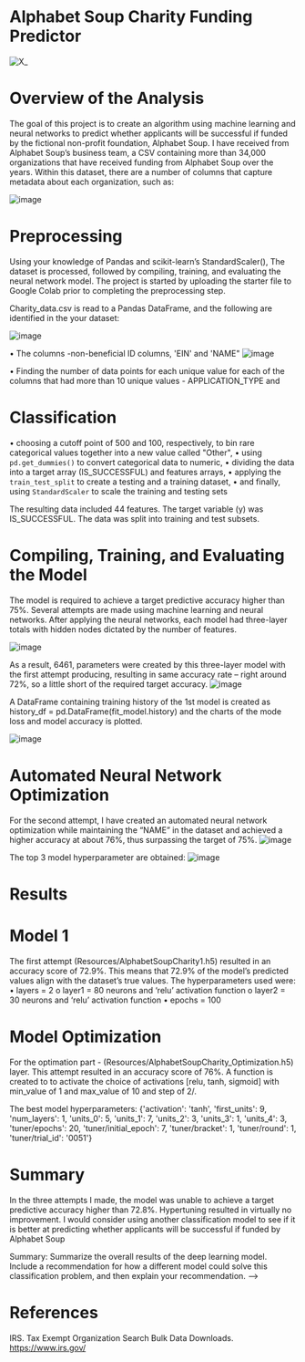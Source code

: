 Alphabet Soup Charity Funding Predictor 
=======================================
![X_](https://user-images.githubusercontent.com/80664491/229380083-6989d0d6-4682-4d9c-8872-9bb7ed953c87.jpg)

Overview of the Analysis
========================
The goal of this project is to create an algorithm using machine learning and neural networks to predict whether applicants will be successful if funded by the fictional non-profit foundation, Alphabet Soup. I have received from Alphabet Soup’s business team, a CSV containing more than 34,000 organizations that have received funding from Alphabet Soup over the years. Within this dataset, there are a number of columns that capture metadata about each organization, such as:

![image](https://user-images.githubusercontent.com/80664491/229381235-1d7fc342-e730-4b5c-bdb4-9468e4d6a6ec.png)

Preprocessing
=============
Using your knowledge of Pandas and scikit-learn’s StandardScaler(), The dataset is processed, followed by compiling, training, and evaluating the neural network model.
The project is started by uploading the starter file to Google Colab prior to completing the preprocessing step.

Charity_data.csv is read to a Pandas DataFrame, and the following are identified in the your dataset:

![image](https://user-images.githubusercontent.com/80664491/229668086-bf57dca8-0e05-42fa-8c71-6ef2c9f5460d.png)

• The columns -non-beneficial ID columns, 'EIN' and 'NAME"
![image](https://user-images.githubusercontent.com/80664491/229668812-05d88ad4-2729-435f-9893-2f575792c605.png)

• Finding the number of data points for each unique value for each of the columns that had more than 10 unique values - APPLICATION_TYPE and 

Classification
==============
• choosing a cutoff point of 500 and 100, respectively, to bin rare categorical values together into a new value called "Other",
• using `pd.get_dummies()` to convert categorical data to numeric,
• dividing the data into a target array (IS_SUCCESSFUL) and features arrays,
• applying the `train_test_split` to create a testing and a training dataset,
• and finally, using `StandardScaler` to scale the training and testing sets

The resulting data included 44 features. The target variable (y) was IS_SUCCESSFUL. The data was split into training and test subsets.

Compiling, Training, and Evaluating the Model
============================================
The model is required to achieve a target predictive accuracy higher than 75%. Several attempts are made using machine learning and neural networks. After applying the neural networks, each model had three-layer totals with hidden nodes dictated by the number of features.

![image](https://user-images.githubusercontent.com/80664491/229672139-86e28c17-2baa-417d-8782-3b34f41ab7f4.png)


As a result, 6461, parameters were created by this three-layer model with the first attempt producing, resulting in same accuracy rate – right around 72%, so a little short of the required target accuracy.
![image](https://user-images.githubusercontent.com/80664491/229672670-bfcbc3d7-550a-4618-9255-ea1d165ebac3.png)

A DataFrame containing training history of the 1st model is created as history_df = pd.DataFrame(fit_model.history) and the charts of the mode loss and model accuracy is plotted.

![image](https://user-images.githubusercontent.com/80664491/229673523-b7504e66-888d-4d9c-8540-f741cb908297.png)


Automated Neural Network Optimization
=======================================
For the second attempt, I have created an automated neural network optimization while maintaining the “NAME” in the dataset and achieved a higher accuracy at about 76%, thus surpassing the target of 75%. 
![image](https://user-images.githubusercontent.com/80664491/229673142-fd676757-8f74-4a9c-9a34-89864822727d.png)

The top 3 model hyperparameter are obtained:
![image](https://user-images.githubusercontent.com/80664491/229673320-685c4317-ab91-44a3-8154-c99ca82c6c66.png)


Results
=======

Model 1
========
The first attempt (Resources/AlphabetSoupCharity1.h5) resulted in an accuracy score of 72.9%. This means that 72.9% of the model’s predicted values align with the dataset’s true values.
The hyperparameters used were:
• layers = 2
o layer1 = 80 neurons and ‘relu’ activation function
o layer2 = 30 neurons and ‘relu’ activation function
• epochs = 100

Model Optimization
===================
For the optimation part - (Resources/AlphabetSoupCharity_Optimization.h5) layer. This attempt resulted in an accuracy score of 76%. A function is created to to activate the choice of activations [relu, tanh, sigmoid] with min_value of 1 and max_value of 10 and step of 2/.

The best model hyperparameters:
{'activation': 'tanh',
 'first_units': 9,
 'num_layers': 1,
 'units_0': 5,
 'units_1': 7,
 'units_2': 3,
 'units_3': 1,
 'units_4': 3,
 'tuner/epochs': 20,
 'tuner/initial_epoch': 7,
 'tuner/bracket': 1,
 'tuner/round': 1,
 'tuner/trial_id': '0051'}

Summary
=========
In the three attempts I made, the model was unable to achieve a target predictive accuracy higher than 72.8%. Hypertuning resulted in virtually no 
improvement. I would consider using another classification model to see if it is better at predicting whether applicants will be successful if funded by Alphabet 
Soup

Summary: Summarize the overall results of the deep learning model. Include a recommendation for how a different model could solve this classification problem, and then explain your recommendation. -->

References
==========
IRS. Tax Exempt Organization Search Bulk Data Downloads. https://www.irs.gov/
